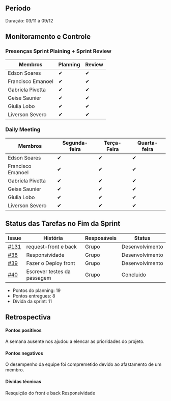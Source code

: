 ## Período
Duração: 03/11 à 09/12

## Monitoramento e Controle
### Presenças Sprint Plaining + Sprint Review
| Membros  |  Planning  |Review  |
| ------------------- | ------------------- |------------------- |
|  Edson Soares |   ✔  |   ✔  |
|  Francisco Emanoel |  ✔  |  ✔  |
|  Gabriela Pivetta |  ✔  |  ✔  |
|  Geise Saunier |  ✔  |  ✔  |
|  Giulia Lobo |  ✔  |  ✔  |
|  Liverson Severo | ✔    |  ✔  |

### Daily Meeting
| Membros | Segunda-feira | Terça-Feira | Quarta-feira 
|--|--|--|--|
| Edson Soares | ✔ | ✔ | ✔ |
| Francisco Emanoel | ✔ | ✔ | ✔ |
| Gabriela Pivetta | ✔ | ✔ | ✔ |
| Geise Saunier | ✔ | ✔ | ✔ |
| Giulia Lobo | ✔ | ✔ | ✔ |
| Liverson Severo | ✔ | ✔ | ✔ |




## Status das Tarefas no Fim da Sprint
| **Issue** | **História** | **Resposáveis** | **Status** |
|--|--|--|--|
| [#131](https://github.com/fga-eps-mds/2020-1-Ziguen/issues/131)  | request-front e back | Grupo | Desenvolvimento |
| [#38](https://github.com/fga-eps-mds/2020.1-Ziguen-Front/issues/38) | Responsividade | Grupo | Desenvolvimento|
| [#39](https://github.com/fga-eps-mds/2020.1-Ziguen-Front/issues/39)   | Fazer o Deploy front  | Grupo  | Desenvolvimento |
| [#40](https://github.com/fga-eps-mds/2020.1-Ziguen-Front/issues/40)| Escrever testes da passagem  | Grupo  | Concluido  |


- Pontos do planning: 19
- Pontos entregues: 8
- Dívida da sprint: 11

## Retrospectiva

#### Pontos positivos

A semana ausente nos ajudou a elencar as prioridades do projeto.

#### Pontos negativos
O desempenho da equipe foi compremetido devido ao afastamento de um membro.

#### Dívidas técnicas
Resquição do front e back
Responsividade



